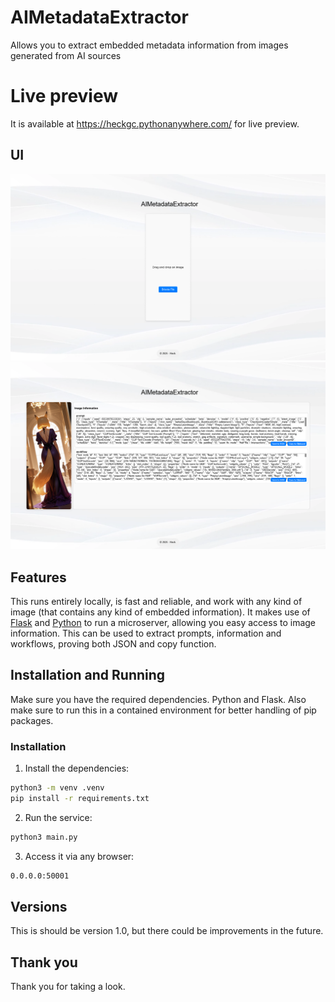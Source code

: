 # AIMetadataExtractor
Allows you to extract embedded metadata information from images generated from AI sources

# Live preview
It is available at https://heckgc.pythonanywhere.com/ for live preview.

## UI
![page1](/docs/page1.png)
![page2](/docs/page2.png)

## Features
This runs entirely locally, is fast and reliable, and work with any kind of image (that contains any kind of embedded information).
It makes use of [Flask]() and [Python]() to run a microserver, allowing you easy access to image information.
This can be used to extract prompts, information and workflows, proving both JSON and copy function.

## Installation and Running
Make sure you have the required dependencies. Python and Flask.
Also make sure to run this in a contained environment for better handling of pip packages.

### Installation
1. Install the dependencies:
```bash
python3 -m venv .venv
pip install -r requirements.txt
```
2. Run the service:
```bash
python3 main.py
```
3. Access it via any browser:
```bash
0.0.0.0:50001
```

## Versions
This is should be version 1.0, but there could be improvements in the future.

## Thank you
Thank you for taking a look.
